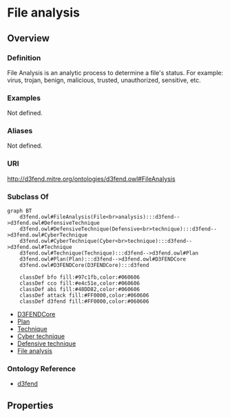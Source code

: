 # File analysis

## Overview

### Definition
File Analysis is an analytic process to determine a file's status. For example: virus, trojan, benign, malicious, trusted, unauthorized, sensitive, etc.

### Examples
Not defined.

### Aliases
Not defined.

### URI
http://d3fend.mitre.org/ontologies/d3fend.owl#FileAnalysis

### Subclass Of
```mermaid
graph BT
    d3fend.owl#FileAnalysis(File<br>analysis):::d3fend-->d3fend.owl#DefensiveTechnique
    d3fend.owl#DefensiveTechnique(Defensive<br>technique):::d3fend-->d3fend.owl#CyberTechnique
    d3fend.owl#CyberTechnique(Cyber<br>technique):::d3fend-->d3fend.owl#Technique
    d3fend.owl#Technique(Technique):::d3fend-->d3fend.owl#Plan
    d3fend.owl#Plan(Plan):::d3fend-->d3fend.owl#D3FENDCore
    d3fend.owl#D3FENDCore(D3FENDCore):::d3fend
    
    classDef bfo fill:#97c1fb,color:#060606
    classDef cco fill:#e4c51e,color:#060606
    classDef abi fill:#48DD82,color:#060606
    classDef attack fill:#FF0000,color:#060606
    classDef d3fend fill:#FF0000,color:#060606
```

- [D3FENDCore](/docs/ontology/reference/model/D3FENDCore/D3FENDCore.md)
- [Plan](/docs/ontology/reference/model/D3FENDCore/Plan/Plan.md)
- [Technique](/docs/ontology/reference/model/D3FENDCore/Plan/Technique/Technique.md)
- [Cyber technique](/docs/ontology/reference/model/D3FENDCore/Plan/Technique/Cyber%20technique/Cyber%20technique.md)
- [Defensive technique](/docs/ontology/reference/model/D3FENDCore/Plan/Technique/Cyber%20technique/Defensive%20technique/Defensive%20technique.md)
- [File analysis](/docs/ontology/reference/model/D3FENDCore/Plan/Technique/Cyber%20technique/Defensive%20technique/File%20analysis/File%20analysis.md)


### Ontology Reference
- [d3fend](http://d3fend.mitre.org/ontologies/d3fend.owl#)

## Properties
